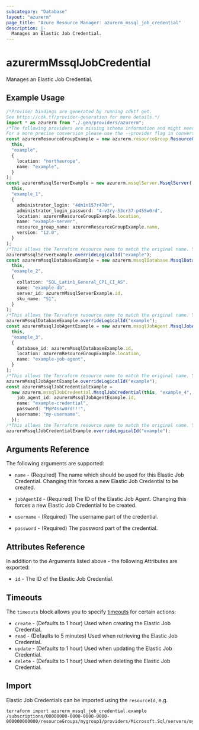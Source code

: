 ```yaml
---
subcategory: "Database"
layout: "azurerm"
page_title: "Azure Resource Manager: azurerm_mssql_job_credential"
description: |-
  Manages an Elastic Job Credential.
---
```


# azurermMssqlJobCredential

Manages an Elastic Job Credential.

## Example Usage

```typescript
/*Provider bindings are generated by running cdktf get.
See https://cdk.tf/provider-generation for more details.*/
import * as azurerm from "./.gen/providers/azurerm";
/*The following providers are missing schema information and might need manual adjustments to synthesize correctly: azurerm.
For a more precise conversion please use the --provider flag in convert.*/
const azurermResourceGroupExample = new azurerm.resourceGroup.ResourceGroup(
  this,
  "example",
  {
    location: "northeurope",
    name: "example",
  }
);
const azurermMssqlServerExample = new azurerm.mssqlServer.MssqlServer(
  this,
  "example_1",
  {
    administrator_login: "4dm1n157r470r",
    administrator_login_password: "4-v3ry-53cr37-p455w0rd",
    location: azurermResourceGroupExample.location,
    name: "example-server",
    resource_group_name: azurermResourceGroupExample.name,
    version: "12.0",
  }
);
/*This allows the Terraform resource name to match the original name. You can remove the call if you don't need them to match.*/
azurermMssqlServerExample.overrideLogicalId("example");
const azurermMssqlDatabaseExample = new azurerm.mssqlDatabase.MssqlDatabase(
  this,
  "example_2",
  {
    collation: "SQL_Latin1_General_CP1_CI_AS",
    name: "example-db",
    server_id: azurermMssqlServerExample.id,
    sku_name: "S1",
  }
);
/*This allows the Terraform resource name to match the original name. You can remove the call if you don't need them to match.*/
azurermMssqlDatabaseExample.overrideLogicalId("example");
const azurermMssqlJobAgentExample = new azurerm.mssqlJobAgent.MssqlJobAgent(
  this,
  "example_3",
  {
    database_id: azurermMssqlDatabaseExample.id,
    location: azurermResourceGroupExample.location,
    name: "example-job-agent",
  }
);
/*This allows the Terraform resource name to match the original name. You can remove the call if you don't need them to match.*/
azurermMssqlJobAgentExample.overrideLogicalId("example");
const azurermMssqlJobCredentialExample =
  new azurerm.mssqlJobCredential.MssqlJobCredential(this, "example_4", {
    job_agent_id: azurermMssqlJobAgentExample.id,
    name: "example-credential",
    password: "MyP4ssw0rd!!!",
    username: "my-username",
  });
/*This allows the Terraform resource name to match the original name. You can remove the call if you don't need them to match.*/
azurermMssqlJobCredentialExample.overrideLogicalId("example");

```

## Arguments Reference

The following arguments are supported:

*   `name` - (Required) The name which should be used for this Elastic Job Credential. Changing this forces a new Elastic Job Credential to be created.

*   `jobAgentId` - (Required) The ID of the Elastic Job Agent. Changing this forces a new Elastic Job Credential to be created.

*   `username` - (Required) The username part of the credential.

*   `password` - (Required) The password part of the credential.

## Attributes Reference

In addition to the Arguments listed above - the following Attributes are exported:

* `id` - The ID of the Elastic Job Credential.

## Timeouts

The `timeouts` block allows you to specify [timeouts](https://www.terraform.io/language/resources/syntax#operation-timeouts) for certain actions:

* `create` - (Defaults to 1 hour) Used when creating the Elastic Job Credential.
* `read` - (Defaults to 5 minutes) Used when retrieving the Elastic Job Credential.
* `update` - (Defaults to 1 hour) Used when updating the Elastic Job Credential.
* `delete` - (Defaults to 1 hour) Used when deleting the Elastic Job Credential.

## Import

Elastic Job Credentials can be imported using the `resourceId`, e.g.

```console
terraform import azurerm_mssql_job_credential.example /subscriptions/00000000-0000-0000-0000-000000000000/resourceGroups/mygroup1/providers/Microsoft.Sql/servers/myserver1/jobAgents/myjobagent1/credentials/credential1
```
